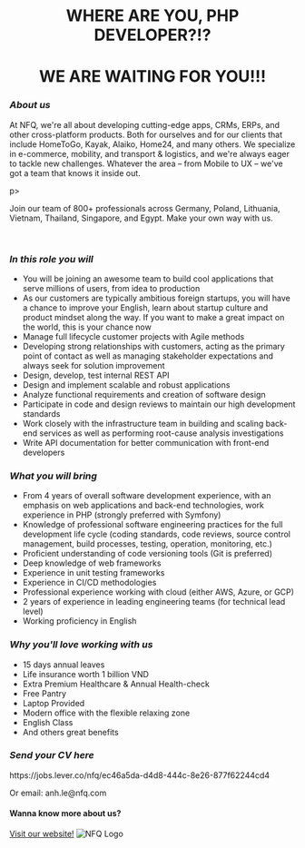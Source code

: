 <html>
<body>
<center>
<h1>WHERE ARE YOU, PHP DEVELOPER?!?</h1>
<h1>WE ARE WAITING FOR YOU!!!</h1>
</center>
<div id="About us">
<h3><em>About us</em></h3>
<p>At NFQ, we're all about developing cutting-edge apps, CRMs, ERPs, and other cross-platform products. Both for ourselves and for our clients that include HomeToGo, Kayak, Alaiko, Home24, and many others. We specialize in e-commerce, mobility, and transport & logistics, and we're always eager to tackle new challenges. Whatever the area – from Mobile to UX  – we've got a team that knows it inside out.</p>p>
<br>
<p></p>Join our team of 800+ professionals across Germany, Poland, Lithuania, Vietnam, Thailand, Singapore, and Egypt. Make your own way with us.</p>
</br>
</div>

<div id="In this role you will">
<h3><em>In this role you will</em></h3>
<ul>
<li>You will be joining an awesome team to build cool applications that serve millions of users, from idea to production</li>
<li>As our customers are typically ambitious foreign startups, you will have a chance to improve your English, learn about startup culture and product mindset along the way. If you want to make a great impact on the world, this is your chance now</li>
<li>Manage full lifecycle customer projects with Agile methods</li>
<li>Developing strong relationships with customers, acting as the primary point of contact as well as managing stakeholder expectations and always seek for solution improvement</li>
<li>Design, develop, test internal REST API</li>
<li>Design and implement scalable and robust applications</li>
<li>Analyze functional requirements and creation of software design</li>
<li>Participate in code and design reviews to maintain our high development standards</li>
<li>Work closely with the infrastructure team in building and scaling back-end services as well as performing root-cause analysis investigations</li>
<li>Write API documentation for better communication with front-end developers</li>
</ul>
</div>

<div id="What you will bring">
<h3><em>What you will bring</em></h3>
<ul>
<li>From 4 years of overall software development experience, with an emphasis on web applications and back-end technologies, work experience in PHP (strongly preferred with Symfony)</li>
<li>Knowledge of professional software engineering practices for the full development life cycle (coding standards, code reviews, source control management, build processes, testing, operation, monitoring, etc.)</li>
<li>Proficient understanding of code versioning tools (Git is preferred)</li>
<li>Deep knowledge of web frameworks</li>
<li>Experience in unit testing frameworks</li>
<li>Experience in CI/CD methodologies</li>
<li>Professional experience working with cloud (either AWS, Azure, or GCP)</li>
<li>2 years of experience in leading engineering teams (for technical lead level)</li>
<li>Working proficiency in English</li>
</ul>
</div>
<div id="Why you'll love working with us">
<h3><em>Why you'll love working with us</em></h3>
<ul>
<li>15 days annual leaves</li>
<li>Life insurance worth 1 billion VND</li>
<li>Extra Premium Healthcare & Annual Health-check</li>
<li>Free Pantry</li>
<li>Laptop Provided</li>
<li>Modern office with the flexible relaxing zone</li>
<li>English Class</li>
<li>And others great benefits</li>
</ul>

<h3><em>Send your CV here</em></h3>
<p>https://jobs.lever.co/nfq/ec46a5da-d4d8-444c-8e26-877f62244cd4</p>
<p>Or email: anh.le@nfq.com</p>
</div>

<div id="Wanna know more about us?">
<h4><span>Wanna know more about us?</span></h4>
<a href="https://www.nfq.com/">Visit our website!</a>
<img src="https://scontent.fsgn5-14.fna.fbcdn.net/v/t39.30808-6/328532314_874904633786803_4262280503662684903_n.jpg?_nc_cat=101&ccb=1-7&_nc_sid=efb6e6&_nc_ohc=DM1POfZPk0UAX9HmuqP&_nc_ht=scontent.fsgn5-14.fna&oh=00_AfBpMV2lfEG6aqkBPaSrlScgzdOEd6UY7SFW-rW2-Eo4_w&oe=6578DF92" alt="NFQ Logo">
</div>
</body>
</html>
